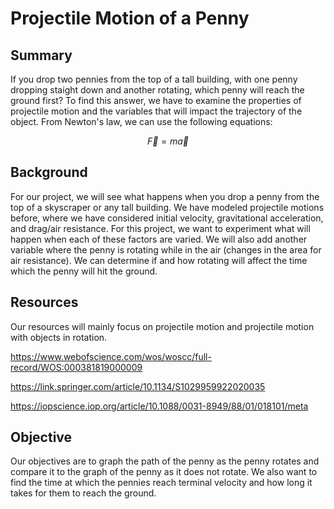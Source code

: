 # Projectile Motion of a Penny

## Summary

If you drop two pennies from the top of a tall building, with one penny dropping staight down and another rotating, which penny will reach the ground first? To find this answer, we have to examine the properties of projectile motion and the variables that will impact the trajectory of the object. From Newton's law, we can use the following equations:

$$
\vec{F} = m \vec{a}
$$


## Background

For our project, we will see what happens when you drop a penny from the top of a skyscraper or any tall building. We have modeled projectile motions before, where we have considered initial velocity, gravitational acceleration, and drag/air resistance. For this project, we want to experiment what will happen when each of these factors are varied. We will also add another variable where the penny is rotating while in the air (changes in the area for air resistance). We can determine if and how rotating will affect the time which the penny will hit the ground. 



## Resources

Our resources will mainly focus on projectile motion and projectile motion with objects in rotation.

https://www.webofscience.com/wos/woscc/full-record/WOS:000381819000009 

https://link.springer.com/article/10.1134/S1029959922020035

https://iopscience.iop.org/article/10.1088/0031-8949/88/01/018101/meta


## Objective

Our objectives are to graph the path of the penny as the penny rotates and compare it to the graph of the penny as it does not rotate. We also want to find the time at which the pennies reach terminal velocity and how long it takes for them to reach the ground. 


